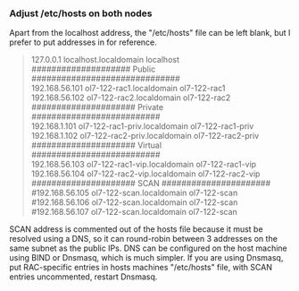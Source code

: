 ### Adjust /etc/hosts on both nodes
Apart from the localhost address, the "/etc/hosts" file can be left blank, but I prefer to put addresses in for reference.

> 127.0.0.1             localhost.localdomain   localhost  
#################### Public ##############################  
192.168.56.101   ol7-122-rac1.localdomain        ol7-122-rac1  
192.168.56.102   ol7-122-rac2.localdomain        ol7-122-rac2  
##################### Private ##########################  
192.168.1.101   ol7-122-rac1-priv.localdomain   ol7-122-rac1-priv  
192.168.1.102   ol7-122-rac2-priv.localdomain   ol7-122-rac2-priv  
##################### Virtual ##########################   
192.168.56.103   ol7-122-rac1-vip.localdomain    ol7-122-rac1-vip  
192.168.56.104   ol7-122-rac2-vip.localdomain    ol7-122-rac2-vip  
##################### SCAN ######################  
#192.168.56.105   ol7-122-scan.localdomain ol7-122-scan  
#192.168.56.106   ol7-122-scan.localdomain ol7-122-scan  
#192.168.56.107   ol7-122-scan.localdomain ol7-122-scan  

SCAN address is commented out of the hosts file because it must be resolved using a DNS, so it can round-robin between 3 addresses on the same subnet as the public IPs. 
DNS can be configured on the host machine using BIND or Dnsmasq, which is much simpler. 
If you are using Dnsmasq, put RAC-specific entries in hosts machines "/etc/hosts" file, with SCAN entries uncommented, restart Dnsmasq.
